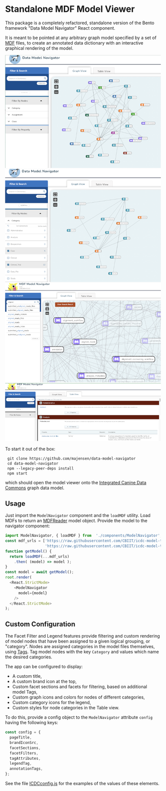 # Standalone MDF Model Viewer

This package is a completely refactored, standalone version of the Bento
framework "Data Model Navigator" React component.

It is meant to be pointed at any arbitrary graph model specified by a
set of [MDF](https://github.com/CBIIT/bento-mdf) files, to create an
annotated data dictionary with an interactive graphical rendering of
the model.

![screenshot of ICDC model graph](./screen-1.png)
![screenshot of filtered ICDC model graph](./screen-2.png)
![screenshot of searched GDC model graph](./screen-3.png)
![screenshot of CCDI model table](./screen-5.png)

To start it out of the box:

     git clone https://github.com/majensen/data-model-navigator
     cd data-model-navigator
     npm --legacy-peer-deps install
     npm start

which should open the model viewer onto the
[Integrated Canine Data Commons](https://caninecommons.cancer.gov)
graph data model.

## Usage

Just import the `ModelNavigator` component and the `loadMDF`
utility. Load MDFs to return an
[MDFReader](https://www.npmjs.com/package/mdf-reader) model
object. Provide the model to the navigator component:

```js
import ModelNavigator, { loadMDF } from  './components/ModelNavigator';
const mdf_urls = ['https://raw.githubusercontent.com/CBIIT/icdc-model-tool/develop/model-desc/icdc-model.yml',
                  'https://raw.githubusercontent.com/CBIIT/icdc-model-tool/develop/model-desc/icdc-model-props.yml'];
function getModel() {
  return loadMDF(...mdf_urls)
    .then( (model) => model );
}
const model = await getModel();
root.render(
  <React.StrictMode>
    <ModelNavigator
      model={model}
    />
  </React.StrictMode>
);

```

## Custom Configuration

The Facet Filter and Legend features provide filtering and custom
rendering of model nodes that have been assigned to a given logical
grouping, or "category". Nodes are assigned categories in the model
files themselves, using
[Tags](https://github.com/CBIIT/bento-mdf?tab=readme-ov-file#tagging-entities).
Tag model nodes with the key `Category` and values which name the
desired categories.

The app can be configured to display:

* A custom title,
* A custom brand icon at the top,
* Custom facet sections and facets for filtering, based on additional model Tags,
* Custom graph icons and colors for nodes of different categories,
* Custom category icons for the legend,
* Custom styles for node categories in the Table view.

To do this, provide a config object to the `ModelNavigator` attribute 
`config` having the following keys:

```js
const config = {
  pageTitle,
  brandIconSrc,
  facetSections,
  facetFilters,
  tagAttributes,
  legendTag,
  annotationTags,
};
```

See the file [ICDCconfig.js](./src/ICDCconfig.js) for the examples of
the values of these elements.
